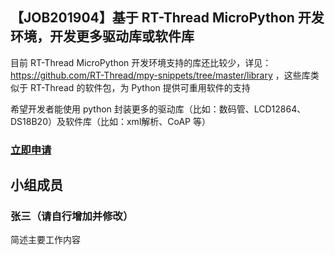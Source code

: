 ## 【JOB201904】基于 RT-Thread MicroPython 开发环境，开发更多驱动库或软件库

目前 RT-Thread MicroPython 开发环境支持的库还比较少，详见： https://github.com/RT-Thread/mpy-snippets/tree/master/library ，这些库类似于 RT-Thread 的软件包，为 Python 提供可重用软件的支持

希望开发者能使用 python 封装更多的驱动库（比如：数码管、LCD12864、DS18B20）及软件库（比如：xml解析、CoAP 等）

### [立即申请]( https://github.com/RT-Thread/community-activities/edit/master/2019/JOB201904.md )

## 小组成员

### 张三（请自行增加并修改）

简述主要工作内容